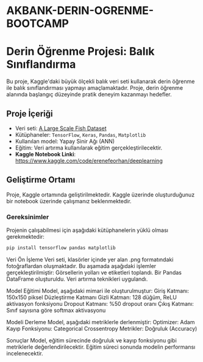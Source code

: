 # AKBANK-DERIN-OGRENME-BOOTCAMP

# Derin Öğrenme Projesi: Balık Sınıflandırma

Bu proje, Kaggle'daki büyük ölçekli balık veri seti kullanarak derin öğrenme ile balık sınıflandırması yapmayı amaçlamaktadır. Proje, derin öğrenme alanında başlangıç düzeyinde pratik deneyim kazanmayı hedefler.

## Proje İçeriği

- Veri seti: [A Large Scale Fish Dataset](https://www.kaggle.com/datasets/crowww/a-large-scale-fish-dataset/data)
- Kütüphaneler: `TensorFlow`, `Keras`, `Pandas`, `Matplotlib`
- Kullanılan model: Yapay Sinir Ağı (ANN)
- Eğitim: Veri artırma kullanılarak eğitim gerçekleştirilecektir.
- **Kaggle Notebook Linki**: https://www.kaggle.com/code/erenefeorhan/deeplearning

## Geliştirme Ortamı

Proje, Kaggle ortamında geliştirilmektedir. Kaggle üzerinde oluşturduğunuz bir notebook üzerinde çalışmanız beklenmektedir.

### Gereksinimler

Projenin çalışabilmesi için aşağıdaki kütüphanelerin yüklü olması gerekmektedir:

```bash
pip install tensorflow pandas matplotlib
```
Veri Ön İşleme
Veri seti, klasörler içinde yer alan .png formatındaki fotoğraflardan oluşmaktadır. Bu aşamada aşağıdaki işlemler gerçekleştirilmiştir:
Görsellerin yolları ve etiketleri toplandı.
Bir Pandas DataFrame oluşturuldu.
Veri artırma teknikleri uygulandı.

Model Eğitimi
Model, aşağıdaki mimari ile oluşturulmuştur:
Giriş Katmanı: 150x150 piksel
Düzleştirme Katmanı
Gizli Katman: 128 düğüm, ReLU aktivasyon fonksiyonu
Dropout Katmanı: %50 dropout oranı
Çıkış Katmanı: Sınıf sayısına göre softmax aktivasyonu

Modeli Derleme
Model, aşağıdaki metriklerle derlenmiştir:
Optimizer: Adam
Kayıp Fonksiyonu: Categorical Crossentropy
Metrikler: Doğruluk (Accuracy)

Sonuçlar
Model, eğitim sürecinde doğruluk ve kayıp fonksiyonu gibi metriklerle değerlendirilecektir. Eğitim süreci sonunda modelin performansı incelenecektir.

